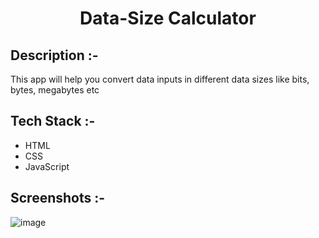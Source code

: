 # <p align="center">Data-Size Calculator</p>

## Description :-

This app will help you convert data inputs in different data sizes like bits, bytes, megabytes etc

## Tech Stack :-

- HTML
- CSS
- JavaScript

## Screenshots :-
![image](https://github.com/Akshansh8/CalcDiverse/assets/91936333/a87fab3e-2619-41dc-a62f-2193fe62c082)
